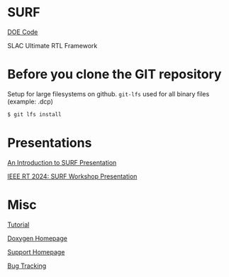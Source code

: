 # SURF

[DOE Code](https://www.osti.gov/doecode/biblio/8176)

SLAC Ultimate RTL Framework

<!--- ########################################################################################### -->

# Before you clone the GIT repository

Setup for large filesystems on github.  `git-lfs` used for all binary files (example: .dcp)

```sh
$ git lfs install
```

<!--- ########################################################################################### -->

# Presentations

[An Introduction to SURF Presentation](https://docs.google.com/presentation/d/1kvzXiByE8WISo40Xd573DdR7dQU4BpDQGwEgNyeJjTI/edit?usp=sharing)

[IEEE RT 2024: SURF Workshop Presentation](https://docs.google.com/presentation/d/1pPfELOniJzBMBpp1lE9Xmid71ckkBH4wsoWzUGZyyy4/edit?usp=sharing)

<!--- ########################################################################################### -->

# Misc

[Tutorial](https://github.com/slaclab/surf-tutorial)

[Doxygen Homepage](https://slaclab.github.io/surf/index.html)

[Support Homepage](https://confluence.slac.stanford.edu/display/ppareg/Build+System%3A+Vivado+Support)

[Bug Tracking](https://jira.slac.stanford.edu/projects/ESSURF)

<!--- ########################################################################################### -->
